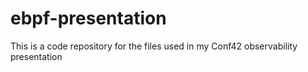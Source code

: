 # ebpf-presentation
This is a code repository for the files used in my Conf42 observability presentation
